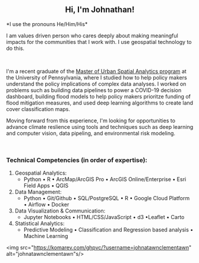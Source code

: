 <h2 align="center"> Hi, I'm Johnathan!</h2>
*I use the pronouns He/Him/His*

<br>

I am values driven person who cares deeply about making meaningful impacts for the communities that I work with. I use geospatial technology to do this.

<br>

I'm a recent graduate of the [Master of Urban Spatial Analytics program](https://www.design.upenn.edu/musa/about) at the University of Pennsylvania, where I studied how to help policy makers understand the policy implications of complex data analyses. I worked on problems such as building data pipelines to power a COVID-19 decision dashboard, building flood models to help policy makers prioritze funding of flood mitigation measures, and used deep learning algorithms to create land cover classification maps. 

Moving forward from this experience, I'm looking for opportunities to advance climate reslience using tools and techniques such as deep learning and computer vision, data pipeling, and environmental risk modeling.   

<br>

### Technical Competencies (in order of expertise):

1. Geospatial Analytics:
    * Python • R • ArcMap/ArcGIS Pro • ArcGIS Online/Enterprise • Esri Field Apps • QGIS 
1. Data Management:
    * Python • Git/Github • SQL/PostgreSQL • R • Google Cloud Platform • Airflow • Docker 
1. Data Visualization & Communication:
    * Jupyter Notebooks • HTML/CSS/JavaScript • d3 •Leaflet • Carto
1. Statistical Analytics:
    * Predictive Modeling • Classification and Regression based analysis • Machine Learning
  



<img src="https://komarev.com/ghpvc/?username=johnatawnclementawn" alt="johnatawnclementawn"s/>